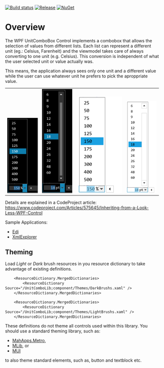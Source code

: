 [![Build status](https://ci.appveyor.com/api/projects/status/8rmd1b9d35efwunj?svg=true)](https://ci.appveyor.com/project/Dirkster99/unitcombolib)
[![Release](https://img.shields.io/github/release/Dirkster99/UnitComboLib.svg)](https://github.com/Dirkster99/UnitComboLib/releases/latest)
[![NuGet](https://img.shields.io/nuget/dt/Dirkster.UnitComboLib.svg)](http://nuget.org/packages/Dirkster.UnitComboLib)

# Overview

The WPF UnitComboBox Control implements a combobox that allows the selection of values from  different lists. Each list can represent a different unit (eg.: Celsius, Farenheit) and the viewmodel takes care of always converting to one unit (e.g. Celsius). This conversion is independent of what the user selected unit or value actually was.

This means, the application always sees only one unit and a different value while the user can use whatever unit he prefers to pick the aproppriate value.

<table cellspacing="0" cellpadding="0">
<tr>
<td valign="bottom">
<img src="https://github.com/Dirkster99/Docu/blob/master/UnitComboLib/MetroDark_Percent.png" width="100"/>
</td><td valign="bottom">
<img src="https://github.com/Dirkster99/Docu/blob/master/UnitComboLib/MetroDark_Pt.png" width="100"/>
</td><td valign="bottom">
<img src="https://github.com/Dirkster99/Docu/blob/master/UnitComboLib/MetroLight_Percent.png" width="150"/>
</td><td valign="bottom">
<img src="https://github.com/Dirkster99/Docu/blob/master/UnitComboLib/MetroLight_Pt.png" width="100"/>
</td>
</tr>
</table>

Details are explained in a CodeProject article:
https://www.codeproject.com/Articles/575645/Inheriting-from-a-Look-Less-WPF-Control

Sample Applications:
- [Edi](https://github.com/Dirkster99/Edi)
- [XmlExplorer](https://github.com/Dirkster99/XmlExplorer)

## Theming

Load *Light* or *Dark* brush resources in you resource dictionary to take advantage of existing definitions.

```XAML
    <ResourceDictionary.MergedDictionaries>
        <ResourceDictionary Source="/UnitComboLib;component/Themes/DarkBrushs.xaml" />
    </ResourceDictionary.MergedDictionaries>
```

```XAML
    <ResourceDictionary.MergedDictionaries>
        <ResourceDictionary Source="/UnitComboLib;component/Themes/LightBrushs.xaml" />
    </ResourceDictionary.MergedDictionaries>
```

These definitions do not theme all controls used within this library. You should use a standard theming library, such as:
- [MahApps.Metro](https://github.com/MahApps/MahApps.Metro),
- [MLib](https://github.com/Dirkster99/MLib), or
- [MUI](https://github.com/firstfloorsoftware/mui)

to also theme standard elements, such as, button and textblock etc.
